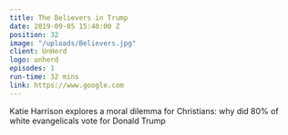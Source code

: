 ```yaml
---
title: The Believers in Trump
date: 2019-09-05 15:40:00 Z
position: 32
image: "/uploads/Believers.jpg"
client: UnHerd
logo: unherd
episodes: 1
run-time: 32 mins
link: https://www.google.com
---
```


Katie Harrison explores a moral dilemma for Christians: why did 80% of white evangelicals vote for Donald Trump